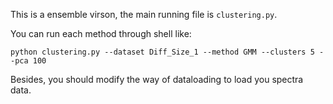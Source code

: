 This is a ensemble virson, the main running file is `clustering.py`.

You can run each method through shell like:

`python clustering.py --dataset Diff_Size_1 --method GMM --clusters 5 --pca 100`

Besides, you should modify the way of dataloading to load you spectra data.
